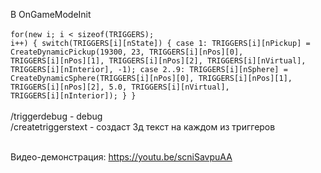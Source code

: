 В OnGameModeInit<br><br>
<code>for(new i; i < sizeof(TRIGGERS); i++)
	{
		switch(TRIGGERS[i][nState])
		{
			case 1: TRIGGERS[i][nPickup] = CreateDynamicPickup(19300, 23, TRIGGERS[i][nPos][0], TRIGGERS[i][nPos][1], TRIGGERS[i][nPos][2], TRIGGERS[i][nVirtual], TRIGGERS[i][nInterior], -1);
			case 2..9: TRIGGERS[i][nSphere] = CreateDynamicSphere(TRIGGERS[i][nPos][0], TRIGGERS[i][nPos][1], TRIGGERS[i][nPos][2], 5.0, TRIGGERS[i][nVirtual], TRIGGERS[i][nInterior]); 
		}
	}</code>
<br><br>
/triggerdebug - debug<br>
/createtriggerstext - создаст 3д текст на каждом из триггеров <br><br>

Видео-демонстрация:  https://youtu.be/scniSavpuAA
